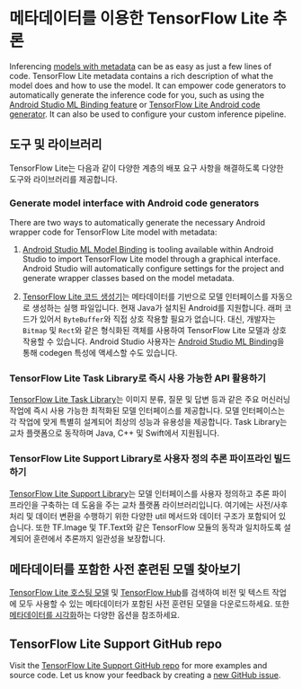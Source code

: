 # 메타데이터를 이용한 TensorFlow Lite 추론

Inferencing [models with metadata](../convert/metadata.md) can be as easy as just a few lines of code. TensorFlow Lite metadata contains a rich description of what the model does and how to use the model. It can empower code generators to automatically generate the inference code for you, such as using the [Android Studio ML Binding feature](codegen.md#mlbinding) or [TensorFlow Lite Android code generator](codegen.md#codegen). It can also be used to configure your custom inference pipeline.

## 도구 및 라이브러리

TensorFlow Lite는 다음과 같이 다양한 계층의 배포 요구 사항을 해결하도록 다양한 도구와 라이브러리를 제공합니다.

### Generate model interface with Android code generators

There are two ways to automatically generate the necessary Android wrapper code for TensorFlow Lite model with metadata:

1. [Android Studio ML Model Binding](codegen.md#mlbinding) is tooling available within Android Studio to import TensorFlow Lite model through a graphical interface. Android Studio will automatically configure settings for the project and generate wrapper classes based on the model metadata.

2. [TensorFlow Lite 코드 생성기](codegen.md)는 메타데이터를 기반으로 모델 인터페이스를 자동으로 생성하는 실행 파일입니다. 현재 Java가 설치된 Android를 지원합니다. 래퍼 코드가 있어서 `ByteBuffer`와 직접 상호 작용할 필요가 없습니다. 대신, 개발자는 `Bitmap` 및 `Rect`와 같은 형식화된 객체를 사용하여 TensorFlow Lite 모델과 상호 작용할 수 있습니다. Android Studio 사용자는 [Android Studio ML Binding](codegen.md#generate-code-with-android-studio-ml-model-binding)을 통해 codegen 특성에 액세스할 수도 있습니다.

### TensorFlow Lite Task Library로 즉시 사용 가능한 API 활용하기

[TensorFlow Lite Task Library](task_library/overview.md)는 이미지 분류, 질문 및 답변 등과 같은 주요 머신러닝 작업에 즉시 사용 가능한 최적화된 모델 인터페이스를 제공합니다. 모델 인터페이스는 각 작업에 맞게 특별히 설계되어 최상의 성능과 유용성을 제공합니다. Task Library는 교차 플랫폼으로 동작하며 Java, C++ 및 Swift에서 지원됩니다.

### TensorFlow Lite Support Library로 사용자 정의 추론 파이프라인 빌드하기

[TensorFlow Lite Support Library](lite_support.md)는 모델 인터페이스를 사용자 정의하고 추론 파이프라인을 구축하는 데 도움을 주는 교차 플랫폼 라이브러리입니다. 여기에는 사전/사후 처리 및 데이터 변환을 수행하기 위한 다양한 util 메서드와 데이터 구조가 포함되어 있습니다. 또한 TF.Image 및 TF.Text와 같은 TensorFlow 모듈의 동작과 일치하도록 설계되어 훈련에서 추론까지 일관성을 보장합니다.

## 메타데이터를 포함한 사전 훈련된 모델 찾아보기

[TensorFlow Lite 호스팅 모델](https://www.tensorflow.org/lite/guide/hosted_models) 및 [TensorFlow Hub](https://tfhub.dev/s?deployment-format=lite)를 검색하여 비전 및 텍스트 작업에 모두 사용할 수 있는 메타데이터가 포함된 사전 훈련된 모델을 다운로드하세요. 또한 [메타데이터를 시각화](../convert/metadata.md#visualize-the-metadata)하는 다양한 옵션을 참조하세요.

## TensorFlow Lite Support GitHub repo

Visit the [TensorFlow Lite Support GitHub repo](https://github.com/tensorflow/tflite-support) for more examples and source code. Let us know your feedback by creating a [new GitHub issue](https://github.com/tensorflow/tflite-support/issues/new).
